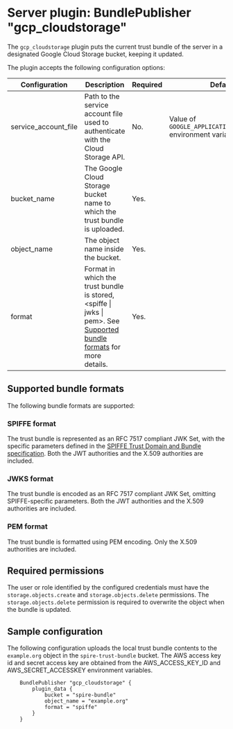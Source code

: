 # Server plugin: BundlePublisher "gcp_cloudstorage"

The `gcp_cloudstorage` plugin puts the current trust bundle of the server in a designated
Google Cloud Storage bucket, keeping it updated.

The plugin accepts the following configuration options:

| Configuration        | Description                                                                                                                                                    | Required                                                               | Default                                                        |
|----------------------|----------------------------------------------------------------------------------------------------------------------------------------------------------------|------------------------------------------------------------------------|----------------------------------------------------------------|
| service_account_file | Path to the service account file used to authenticate with the Cloud Storage API.                                                                              | No.                                                                    | Value of `GOOGLE_APPLICATION_CREDENTIALS` environment variable.|
| bucket_name          | The Google Cloud Storage bucket name to which the trust bundle is uploaded.                                                                                    | Yes.                                                                   |                                                                |
| object_name          | The object name inside the bucket.                                                                                                                             | Yes.                                                                   |                                                                |
| format               | Format in which the trust bundle is stored, &lt;spiffe &vert; jwks &vert; pem&gt;. See [Supported bundle formats](#supported-bundle-formats) for more details. | Yes.                                                                   |                                                                |

## Supported bundle formats

The following bundle formats are supported:

### SPIFFE format

The trust bundle is represented as an RFC 7517 compliant JWK Set, with the specific parameters defined in the [SPIFFE Trust Domain and Bundle specification](https://github.com/spiffe/spiffe/blob/main/standards/SPIFFE_Trust_Domain_and_Bundle.md#4-spiffe-bundle-format). Both the JWT authorities and the X.509 authorities are included.

### JWKS format

The trust bundle is encoded as an RFC 7517 compliant JWK Set, omitting SPIFFE-specific parameters. Both the JWT authorities and the X.509 authorities are included.

### PEM format

The trust bundle is formatted using PEM encoding. Only the X.509 authorities are included.

## Required permissions

The user or role identified by the configured credentials must have the `storage.objects.create` and `storage.objects.delete` permissions. The `storage.objects.delete` permission is required to overwrite the object when the bundle is updated.

## Sample configuration

The following configuration uploads the local trust bundle contents to the `example.org` object in the `spire-trust-bundle` bucket. The AWS access key id and secret access key are obtained from the AWS_ACCESS_KEY_ID and AWS_SECRET_ACCESSKEY environment variables.

```hcl
    BundlePublisher "gcp_cloudstorage" {
        plugin_data {
            bucket = "spire-bundle"
            object_name = "example.org"
            format = "spiffe"
        }
    }
```
